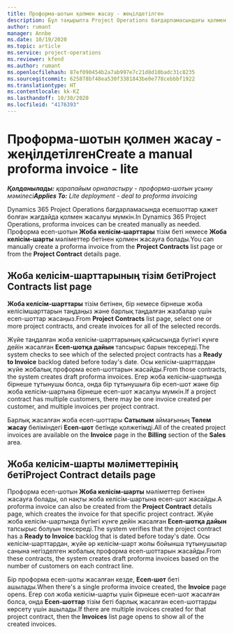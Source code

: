 ```yaml
---
title: Проформа-шотын қолмен жасау - жеңілдетілген
description: Бұл тақырыпта Project Operations бағдарламасындағы қолмен жазылатын проформа есеп-шотын жасау туралы ақпарат берілген.
author: rumant
manager: Annbe
ms.date: 10/19/2020
ms.topic: article
ms.service: project-operations
ms.reviewer: kfend
ms.author: rumant
ms.openlocfilehash: 87ef090454b2a7ab997e7c21d8d10badc31c8235
ms.sourcegitcommit: 625878bf48ea530f3381843be0e778cebbbf1922
ms.translationtype: HT
ms.contentlocale: kk-KZ
ms.lasthandoff: 10/30/2020
ms.locfileid: "4176393"
---
```

# <a name="create-a-manual-proforma-invoice---lite"></a><span data-ttu-id="ee692-103">Проформа-шотын қолмен жасау - жеңілдетілген</span><span class="sxs-lookup"><span data-stu-id="ee692-103">Create a manual proforma invoice - lite</span></span>

<span data-ttu-id="ee692-104">_**Қолданылады:** қарапайым орналастыру - проформа-шотын ұсыну мәмілесі_</span><span class="sxs-lookup"><span data-stu-id="ee692-104">_**Applies To:** Lite deployment - deal to proforma invoicing_</span></span>

<span data-ttu-id="ee692-105">Dynamics 365 Project Operations бағдарламасында есепшоттар қажет болған жағдайда қолмен жасалуы мүмкін.</span><span class="sxs-lookup"><span data-stu-id="ee692-105">In Dynamics 365 Project Operations, proforma invoices can be created manually as needed.</span></span> <span data-ttu-id="ee692-106">Проформа есеп-шотын **Жоба келісім-шарттары** тізім беті немесе **Жоба келісім-шарты** мәліметтер бетінен қолмен жасауға болады.</span><span class="sxs-lookup"><span data-stu-id="ee692-106">You can manually create a proforma invoice from the **Project Contracts** list page or from the **Project Contract** details page.</span></span>

##  <a name="project-contracts-list-page"></a><span data-ttu-id="ee692-107">Жоба келісім-шарттарының тізім беті</span><span class="sxs-lookup"><span data-stu-id="ee692-107">Project Contracts list page</span></span>

<span data-ttu-id="ee692-108">**Жоба келісім-шарттары** тізім бетінен, бір немесе бірнеше жоба келісімшарттарын таңдаңыз және барлық таңдалған жазбалар үшін есеп-шоттар жасаңыз.</span><span class="sxs-lookup"><span data-stu-id="ee692-108">From **Project Contracts** list page, select one or more project contracts, and create invoices for all of the selected records.</span></span>

<span data-ttu-id="ee692-109">Жүйе таңдалған жоба келісім-шарттарының қайсысында бүгінгі күнге дейін жасалған **Есеп-шотқа дайын** тапсырыс барын тексереді.</span><span class="sxs-lookup"><span data-stu-id="ee692-109">The system checks to see which of the selected project contracts has a **Ready to Invoice** backlog  dated before today's date.</span></span> <span data-ttu-id="ee692-110">Осы келісім-шарттардан жүйе жобалық проформа есеп-шоттарын жасайды.</span><span class="sxs-lookup"><span data-stu-id="ee692-110">From those contracts, the system creates draft proforma invoices.</span></span> <span data-ttu-id="ee692-111">Егер жоба келісім-шартында бірнеше тұтынушы болса, онда бір тұтынушыға бір есеп-шот және бір жоба келісім-шартына бірнеше есеп-шот жасалуы мүмкін.</span><span class="sxs-lookup"><span data-stu-id="ee692-111">If a project contract has multiple customers, there may be one invoice created per customer, and multiple invoices per project contract.</span></span>

<span data-ttu-id="ee692-112">Барлық жасалған жоба есеп-шоттары **Сатылым** аймағының **Төлем жасау** бөліміндегі **Есеп-шот** бетінде қолжетімді.</span><span class="sxs-lookup"><span data-stu-id="ee692-112">All of the created project invoices are available on the **Invoice** page in the **Billing** section of the **Sales** area.</span></span>

## <a name="project-contract-details-page"></a><span data-ttu-id="ee692-113">Жоба келісім-шарты мәліметтерінің беті</span><span class="sxs-lookup"><span data-stu-id="ee692-113">Project Contract details page</span></span>

<span data-ttu-id="ee692-114">Проформа есеп-шотын **Жоба келісім-шарты** мәліметтер бетінен жасауға болады, ол нақты жоба келісім-шартына есеп-шот жасайды.</span><span class="sxs-lookup"><span data-stu-id="ee692-114">A proforma invoice can also be created from the **Project Contract** details page, which creates the invoice for that specific project contract.</span></span> <span data-ttu-id="ee692-115">Жүйе жоба келісім-шартында бүгінгі күнге дейін жасалған **Есеп-шотқа дайын** тапсырыс болуын тексереді.</span><span class="sxs-lookup"><span data-stu-id="ee692-115">The system verifies that the project contract has a **Ready to Invoice** backlog that is dated before today's date.</span></span> <span data-ttu-id="ee692-116">Осы келісім-шарттардан, жүйе әр келісім-шарт жолы бойынша тұтынушылар санына негізделген жобалық проформа есеп-шоттарын жасайды.</span><span class="sxs-lookup"><span data-stu-id="ee692-116">From these contracts, the system creates draft proforma invoices based on the number of customers on each contract line.</span></span>

<span data-ttu-id="ee692-117">Бір проформа есеп-шоты жасалған кезде, **Есеп-шот** беті ашылады.</span><span class="sxs-lookup"><span data-stu-id="ee692-117">When there's a single proforma invoice created, the **Invoice** page opens.</span></span> <span data-ttu-id="ee692-118">Егер сол жоба келісім-шарты үшін бірнеше есеп-шот жасалған болса, онда **Есеп-шоттар** тізім беті барлық жасалған есеп-шоттарды көрсету үшін ашылады.</span><span class="sxs-lookup"><span data-stu-id="ee692-118">If there are multiple invoices created for that project contract, then the **Invoices** list page opens to show all of the created invoices.</span></span>
